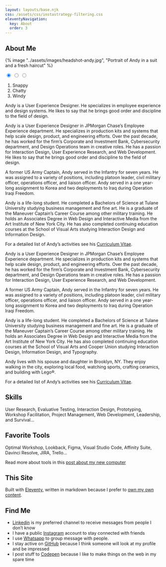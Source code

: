 ```yaml
---
layout: layouts/base.njk
css: /assets/css/instastrategy-filtering.css
eleventyNavigation:
  key: About
  order: 3
---
```


<div class="about-page">
<section class="bio">

# About Me

<div class="container-center">

{% image "../assets/images/headshot-andy.jpg", "Portrait of Andy in a suit and a fresh haircut" %}

</div>

<input type="radio" id="snappy" name="categories" value="one" checked>
<input type="radio" id="chatty" name="categories" value="two">
<input type="radio" id="windy" name="categories" value="three">

<ol class="filters">
  <li><label for="snappy">Snappy</label></li>
  <li><label for="chatty">Chatty</label></li>
  <li><label for="windy">Windy</label></li>
</ol>

<div class="filter-grid">

<section class="filter-grid-item" data-category="one">

Andy is a User Experience Designer. He specializes in employee experience and design systems. He likes to say that he brings good order and discipline to the field of design. 

</section>
<section class="filter-grid-item" data-category="two">

Andy is a User Experience Designer in JPMorgan Chase’s Employee Experience department. He specializes in production kits and systems that help scale design, product, and engineering efforts. Over the past decade, he has worked for the firm’s Corporate and Investment Bank, Cybersecurity department, and Design Operations team in creative roles. He has a passion for Interaction Design, User Experience Research, and Web Development. He likes to say that he brings good order and discipline to the field of design. 

A former US Army Captain, Andy served in the Infantry for seven years. He was assigned to a variety of positions, including platoon leader, civil military officer, operations officer, and liaison officer. Andy served in a one year-long assignment to Korea and two deployments to Iraq during Operation Iraqi Freedom.

Andy is a life-long student. He completed a Bachelors of Science at Tulane University studying business management and fine art. He is a graduate of the Maneuver Captain’s Career Course among other military training. He holds an Associates Degree in Web Design and Interactive Media from the Art Institute of New York City. He has also completed continuing education courses at the School of Visual Arts studying Interaction Design and Information Design.

For a detailed list of Andy’s activities see his <a href="/cv/">Curriculum Vitae</a>.

</section>
<section class="filter-grid-item" data-category="three">

Andy is a User Experience Designer in JPMorgan Chase’s Employee Experience department. He specializes in production kits and systems that help scale design, product, and engineering efforts. Over the past decade, he has worked for the firm’s Corporate and Investment Bank, Cybersecurity department, and Design Operations team in creative roles. He has a passion for Interaction Design, User Experience Research, and Web Development.

A former US Army Captain, Andy served in the Infantry for seven years. He was assigned to a variety of positions, including platoon leader, civil military officer, operations officer, and liaison officer. Andy served in a one year-long assignment to Korea and two deployments to Iraq during Operation Iraqi Freedom.

Andy is a life-long student. He completed a Bachelors of Science at Tulane University studying business management and fine art. He is a graduate of the Maneuver Captain’s Career Course among other military training. He holds an Associates Degree in Web Design and Interactive Media from the Art Institute of New York City. He has also completed continuing education courses at the School of Visual Arts and Cooper Union studying Interaction Design, Information Design, and Typography.

Andy lives with his spouse and daughter in Brooklyn, NY. They enjoy walking in the city, exploring local food, watching sports, crafting ceramics, and building with Lego®.

For a detailed list of Andy’s activities see his <a href="/cv/">Curriculum Vitae</a>.

</section>

</div>

</section>
<section class="bio-details">

<div>

## Skills

User Research, Evaluative Testing, Interaction Design, Prototyping, Workshop Facilitation, Project Management, Web Development, Leadership, and Survival…

## Favorite Tools

Optimal Workshop, Lookback, Figma, Visual Studio Code, Affinity Suite, Davinci Resolve, JIRA, Trello…

Read more about tools in this [post about my new computer](../blog/new-computer/)

## This Site

Built with [Eleventy](https://www.11ty.dev/), written in markdown because I prefer to [own my own content](https://ownyourcontent.wordpress.com/).

</div>
<div>

## Find Me
- [Linkedin](https://www.linkedin.com/in/andypbrowne) is my preferred channel to receive messages from people I don’t know
- I have a public [Instagram](https://www.instagram.com/andypbrowne/) account to stay connected with friends
- I use [Whatsapp](https://wa.me/12345678901?text=Hello%20there!) to group message with people.
- I stay active on [GitHub](https://github.com/andypbrowne) because I think someone will look at my profile and be impressed
- I post stuff to [Codepen](https://codepen.io/andypbrowne) because I like to make things on the web in my spare time

</div>
</section>
</div>
